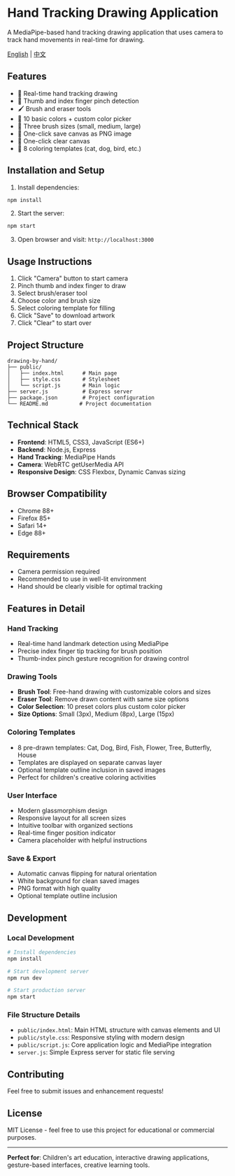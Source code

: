 # Hand Tracking Drawing Application

A MediaPipe-based hand tracking drawing application that uses camera to track hand movements in real-time for drawing.

[English](README_EN.md) | [中文](README.md)

## Features

- 🎨 Real-time hand tracking drawing
- 🎯 Thumb and index finger pinch detection
- 🖌️ Brush and eraser tools
- 🎨 10 basic colors + custom color picker
- 📏 Three brush sizes (small, medium, large)
- 💾 One-click save canvas as PNG image
- 🧹 One-click clear canvas
- 🎨 8 coloring templates (cat, dog, bird, etc.)

## Installation and Setup

1. Install dependencies:
```bash
npm install
```

2. Start the server:
```bash
npm start
```

3. Open browser and visit: `http://localhost:3000`

## Usage Instructions

1. Click "Camera" button to start camera
2. Pinch thumb and index finger to draw
3. Select brush/eraser tool
4. Choose color and brush size
5. Select coloring template for filling
6. Click "Save" to download artwork
7. Click "Clear" to start over

## Project Structure

```
drawing-by-hand/
├── public/
│   ├── index.html      # Main page
│   ├── style.css       # Stylesheet
│   └── script.js       # Main logic
├── server.js           # Express server
├── package.json        # Project configuration
└── README.md          # Project documentation
```

## Technical Stack

- **Frontend**: HTML5, CSS3, JavaScript (ES6+)
- **Backend**: Node.js, Express
- **Hand Tracking**: MediaPipe Hands
- **Camera**: WebRTC getUserMedia API
- **Responsive Design**: CSS Flexbox, Dynamic Canvas sizing

## Browser Compatibility

- Chrome 88+
- Firefox 85+
- Safari 14+
- Edge 88+

## Requirements

- Camera permission required
- Recommended to use in well-lit environment
- Hand should be clearly visible for optimal tracking

## Features in Detail

### Hand Tracking
- Real-time hand landmark detection using MediaPipe
- Precise index finger tip tracking for brush position
- Thumb-index pinch gesture recognition for drawing control

### Drawing Tools
- **Brush Tool**: Free-hand drawing with customizable colors and sizes
- **Eraser Tool**: Remove drawn content with same size options
- **Color Selection**: 10 preset colors plus custom color picker
- **Size Options**: Small (3px), Medium (8px), Large (15px)

### Coloring Templates
- 8 pre-drawn templates: Cat, Dog, Bird, Fish, Flower, Tree, Butterfly, House
- Templates are displayed on separate canvas layer
- Optional template outline inclusion in saved images
- Perfect for children's creative coloring activities

### User Interface
- Modern glassmorphism design
- Responsive layout for all screen sizes
- Intuitive toolbar with organized sections
- Real-time finger position indicator
- Camera placeholder with helpful instructions

### Save & Export
- Automatic canvas flipping for natural orientation
- White background for clean saved images
- PNG format with high quality
- Optional template outline inclusion

## Development

### Local Development
```bash
# Install dependencies
npm install

# Start development server
npm run dev

# Start production server
npm start
```

### File Structure Details
- `public/index.html`: Main HTML structure with canvas elements and UI
- `public/style.css`: Responsive styling with modern design
- `public/script.js`: Core application logic and MediaPipe integration
- `server.js`: Simple Express server for static file serving

## Contributing

Feel free to submit issues and enhancement requests!

## License

MIT License - feel free to use this project for educational or commercial purposes.

---

**Perfect for**: Children's art education, interactive drawing applications, gesture-based interfaces, creative learning tools.
